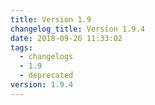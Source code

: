 ```yaml
---
title: Version 1.9
changelog_title: Version 1.9.4
date: 2018-09-26 11:33:02
tags:
  - changelogs
  - 1.9
  - deprecated
version: 1.9.4
---
```


<script src="https://gist.github.com/spinnaker-release/f206117b252a6d6b2d1f67a69bce8141.js"/>
